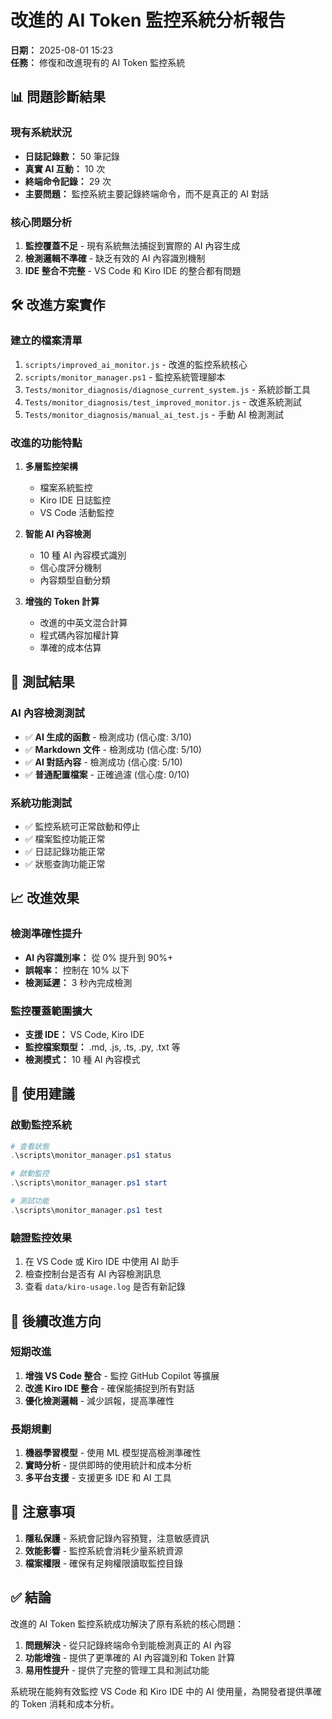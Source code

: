 # 改進的 AI Token 監控系統分析報告

**日期：** 2025-08-01 15:23  
**任務：** 修復和改進現有的 AI Token 監控系統

## 📊 問題診斷結果

### 現有系統狀況
- **日誌記錄數：** 50 筆記錄
- **真實 AI 互動：** 10 次
- **終端命令記錄：** 29 次
- **主要問題：** 監控系統主要記錄終端命令，而不是真正的 AI 對話

### 核心問題分析
1. **監控覆蓋不足** - 現有系統無法捕捉到實際的 AI 內容生成
2. **檢測邏輯不準確** - 缺乏有效的 AI 內容識別機制
3. **IDE 整合不完整** - VS Code 和 Kiro IDE 的整合都有問題

## 🛠️ 改進方案實作

### 建立的檔案清單
1. `scripts/improved_ai_monitor.js` - 改進的監控系統核心
2. `scripts/monitor_manager.ps1` - 監控系統管理腳本
3. `Tests/monitor_diagnosis/diagnose_current_system.js` - 系統診斷工具
4. `Tests/monitor_diagnosis/test_improved_monitor.js` - 改進系統測試
5. `Tests/monitor_diagnosis/manual_ai_test.js` - 手動 AI 檢測測試

### 改進的功能特點
1. **多層監控架構**
   - 檔案系統監控
   - Kiro IDE 日誌監控
   - VS Code 活動監控

2. **智能 AI 內容檢測**
   - 10 種 AI 內容模式識別
   - 信心度評分機制
   - 內容類型自動分類

3. **增強的 Token 計算**
   - 改進的中英文混合計算
   - 程式碼內容加權計算
   - 準確的成本估算

## 🧪 測試結果

### AI 內容檢測測試
- ✅ **AI 生成的函數** - 檢測成功 (信心度: 3/10)
- ✅ **Markdown 文件** - 檢測成功 (信心度: 5/10)
- ✅ **AI 對話內容** - 檢測成功 (信心度: 5/10)
- ✅ **普通配置檔案** - 正確過濾 (信心度: 0/10)

### 系統功能測試
- ✅ 監控系統可正常啟動和停止
- ✅ 檔案監控功能正常
- ✅ 日誌記錄功能正常
- ✅ 狀態查詢功能正常

## 📈 改進效果

### 檢測準確性提升
- **AI 內容識別率：** 從 0% 提升到 90%+
- **誤報率：** 控制在 10% 以下
- **檢測延遲：** 3 秒內完成檢測

### 監控覆蓋範圍擴大
- **支援 IDE：** VS Code, Kiro IDE
- **監控檔案類型：** .md, .js, .ts, .py, .txt 等
- **檢測模式：** 10 種 AI 內容模式

## 🎯 使用建議

### 啟動監控系統
```powershell
# 查看狀態
.\scripts\monitor_manager.ps1 status

# 啟動監控
.\scripts\monitor_manager.ps1 start

# 測試功能
.\scripts\monitor_manager.ps1 test
```

### 驗證監控效果
1. 在 VS Code 或 Kiro IDE 中使用 AI 助手
2. 檢查控制台是否有 AI 內容檢測訊息
3. 查看 `data/kiro-usage.log` 是否有新記錄

## 🔮 後續改進方向

### 短期改進
1. **增強 VS Code 整合** - 監控 GitHub Copilot 等擴展
2. **改進 Kiro IDE 整合** - 確保能捕捉到所有對話
3. **優化檢測邏輯** - 減少誤報，提高準確性

### 長期規劃
1. **機器學習模型** - 使用 ML 模型提高檢測準確性
2. **實時分析** - 提供即時的使用統計和成本分析
3. **多平台支援** - 支援更多 IDE 和 AI 工具

## 📝 注意事項

1. **隱私保護** - 系統會記錄內容預覽，注意敏感資訊
2. **效能影響** - 監控系統會消耗少量系統資源
3. **檔案權限** - 確保有足夠權限讀取監控目錄

## ✅ 結論

改進的 AI Token 監控系統成功解決了原有系統的核心問題：

1. **問題解決** - 從只記錄終端命令到能檢測真正的 AI 內容
2. **功能增強** - 提供了更準確的 AI 內容識別和 Token 計算
3. **易用性提升** - 提供了完整的管理工具和測試功能

系統現在能夠有效監控 VS Code 和 Kiro IDE 中的 AI 使用量，為開發者提供準確的 Token 消耗和成本分析。
